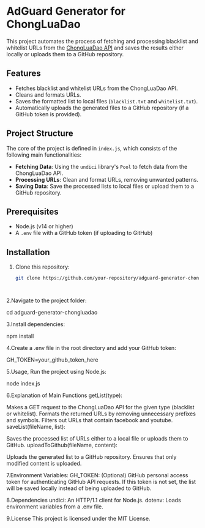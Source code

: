 # AdGuard Generator for ChongLuaDao

This project automates the process of fetching and processing blacklist and whitelist URLs from the [ChongLuaDao API](https://api.chongluadao.vn/) and saves the results either locally or uploads them to a GitHub repository.

## Features

- Fetches blacklist and whitelist URLs from the ChongLuaDao API.
- Cleans and formats URLs.
- Saves the formatted list to local files (`blacklist.txt` and `whitelist.txt`).
- Automatically uploads the generated files to a GitHub repository (if a GitHub token is provided).

## Project Structure

The core of the project is defined in `index.js`, which consists of the following main functionalities:

- **Fetching Data**: Using the `undici` library's `Pool` to fetch data from the ChongLuaDao API.
- **Processing URLs**: Clean and format URLs, removing unwanted patterns.
- **Saving Data**: Save the processed lists to local files or upload them to a GitHub repository.

## Prerequisites

- Node.js (v14 or higher)
- A `.env` file with a GitHub token (if uploading to GitHub)

## Installation

1. Clone this repository:

   ```bash
   git clone https://github.com/your-repository/adguard-generator-chongluadao.git




2.Navigate to the project folder:

cd adguard-generator-chongluadao

3.Install dependencies:

npm install

4.Create a .env file in the root directory and add your GitHub token:

GH_TOKEN=your_github_token_here

5.Usage,  Run the project using Node.js:
  
node index.js

6.Explanation of Main Functions
getList(type):

Makes a GET request to the ChongLuaDao API for the given type (blacklist or whitelist).
Formats the returned URLs by removing unnecessary prefixes and symbols.
Filters out URLs that contain facebook and youtube.
saveList(fileName, list):

Saves the processed list of URLs either to a local file or uploads them to GitHub.
uploadToGithub(fileName, content):

Uploads the generated list to a GitHub repository.
Ensures that only modified content is uploaded.

7.Environment Variables:
GH_TOKEN: (Optional) GitHub personal access token for authenticating GitHub API requests. If this token is not set, the list will be saved locally instead of being uploaded to GitHub.

8.Dependencies
undici: An HTTP/1.1 client for Node.js.
dotenv: Loads environment variables from a .env file.

9.License
This project is licensed under the MIT License.


